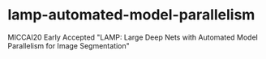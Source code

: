 # lamp-automated-model-parallelism
MICCAI20 Early Accepted "LAMP: Large Deep Nets with Automated Model Parallelism for Image Segmentation"
